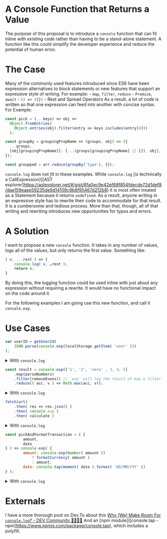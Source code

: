 # A Console Function that Returns a Value
The purpose of this proposal is to introduce a `console` function that can fit inline with existing code rather than having to be a stand-alone statement. A function like this could simplify the developer experience and reduce the potential of human error. 

# The Case
Many of the commonly used features introduced since ES6 have been expression alternatives to block statements or new features that support an expressive style of writing. For example:
	    - `map`, `filter`, `reduce`
	    - `Promise`, `await`
	    - `() => ({})`
	    - Rest and Spread Operators 
As a result, a lot of code is written so that one expression can feed into another with concise syntax. For Example: 

```javascript
const pick = (...keys) => obj =>
  Object.fromEntries(
    Object.entries(obj).filter(entry => keys.includes(entry[0]))
  );
```

```javascript
const groupBy = groupingPropName => (groups, obj) => ({
  ...groups,
  [obj[groupingPropName]]: [...(groups[groupingPropName] || []), obj],
});

const groupped = arr.reduce(groupBy('type'), {});
```

`console.log`  does not *fit* in these examples. While `console.log` [is technically a CallExpression]([AST explorer]https://astexplorer.net/#/gist/6fa0ec9e42ef68f854fdecde72d1def8/dae159eaee59235de9d14109c9b8f95467d212b8) it is most often treated as a Statement because it returns `undefined`. As a result, anyone writing in an expressive style has to rewrite their code to accommodate for that result. It is a cumbersome and tedious process. More than that, though, all of that writing and rewriting introduces new opportunities for typos and errors. 

# A Solution
I want to propose a new `console` function. It takes in any number of values, logs all of the values, but *only* returns the first value. Something like:
```javascript
( v, ...rest ) => { 
    console.log( v, …rest );
    return v;
}
``` 
By doing this, the logging function could be used inline with just about any expression without requiring a rewrite. It would have no functional impact on the code around it. 

For the following examples I am going use this new function, and call it `console.exp`.

# Use Cases
```javascript
var userID = getUserId(
    JSON.parse(console.exp(localStorage.getItem( 'user' ))) 
);
```
<details>
    <summary>With <code>console.log</code></summary>

```javascript
const user = localStorage.getItem( 'user' );
console.log(user)

var userID = getUserId(
    JSON.parse(user) 
);
```

</details>

```javascript
const result = console.exp(['1', '2', 'zero' , 3, 4, 5]
    .map(parseNumbers)
    .filter(removeEvens)) // `exp` will log the result of map & filter
    .reduce(( acc, v ) => Math.max(acc, v));
```
<details>
    <summary>With <code>console.log</code></summary>

```javascript
const filteredRes = ['1', '2', 'zero' , 3, 4, 5]
    .map(parseNumbers)
    .filter(removeEvens)
console.log(filteredRes)

const result = filteredRes
    .reduce(( acc, v ) => Math.max(acc, v));
```

</details>

```javascript
fetch(url)
    .then( res => res.json() )
    .then( console.exp )
    .then( calculate )
```
<details>
    <summary>With <code>console.log</code></summary>

```javascript
fetch(url)
    .then( res => res.json() )
    .then( res => ( console.log(res), res ) )
    .then( calculate )
```

</details>

```javascript
const pickAndFormatTransaction = ( {
        amount,
        date
} ) => console.exp( {
        amount: console.exp(Number( amount ))
            ? formatCurrency( amount ) 
            : amount,
        date: console.tap(moment( date ).format( 'DD/MM/YYY' ))
} );
```
<details>
    <summary>With <code>console.log</code></summary>

```javascript
const pickAndFormatTransaction = ({ amount, date }) => {
  const isNumber = Number(amount);
  console.log(isNumber);

  const formattedDate = moment(date).format('DD/MM/YYY');
  console.log(formattedDate);
  const res = {
    amount: isNumber ? formatCurrency(amount) : amount,
    date: formattedDate,
  };
  console.log(res);

  return res;
};
```

</details>

# Externals 
I have a more thorough post on Dev.To about this [Why (We) Make Room For `console.log`? - DEV Community 👩‍💻👨‍💻](https://dev.to/easilybaffled/why-we-make-room-for-console-log-2j52)
And an [npm module]([console.tap  -  npm]https://www.npmjs.com/package/console.tap), which includes a polyfill. 

